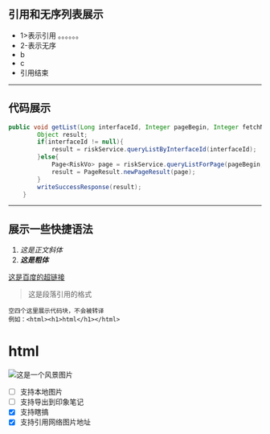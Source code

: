 
## 引用和无序列表展示 ##

> 
- 1>表示引用
    。。。。。。
- 2-表示无序
- b
- c
- 引用结束
>

----------


## 代码展示 ##
``` java 
public void getList(Long interfaceId, Integer pageBegin, Integer fetchNum, RiskVo risk) throws IOException{
        Object result;
        if(interfaceId != null){
            result = riskService.queryListByInterfaceId(interfaceId);
        }else{
            Page<RiskVo> page = riskService.queryListForPage(pageBegin, fetchNum, risk);
            result = PageResult.newPageResult(page);
        }
        writeSuccessResponse(result);
    }
```


----------


## 展示一些快捷语法 ##


 1. _这是正文斜体_
 2. ***这是粗体***


[这是百度的超链接][1]

> 这是段落引用的格式

    空四个这里展示代码块，不会被转译
    例如：<html><h1>html</h1></html>

<html><h1>html</h1></html>

![这是一个风景图片][2]

> 
- [ ] 支持本地图片
- [ ] 支持导出到印象笔记
- [x] 支持瞎搞
- [x] 支持引用网络图片地址
>


  [1]: http://www.baidu.com
  [2]: http://desk.fd.zol-img.com.cn/t_s960x600c5/g5/M00/0F/09/ChMkJlauze2IPKICABzBh_ueXY0AAH9JAMQ2qUAHMGf334.jpg
